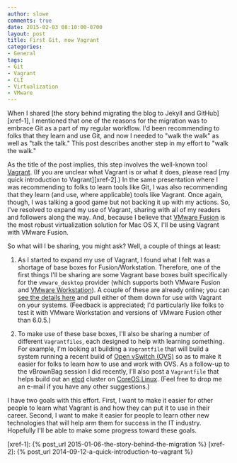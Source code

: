 ```yaml
---
author: slowe
comments: true
date: 2015-02-03 08:10:00-0700
layout: post
title: First Git, now Vagrant
categories:
- General
tags:
- Git
- Vagrant
- CLI
- Virtualization
- VMware
---
```


When I shared [the story behind migrating the blog to Jekyll and GitHub][xref-1], I mentioned that one of the reasons for the migration was to embrace Git as a part of my regular workflow. I'd been recommending to folks that they learn and use Git, and now I needed to "walk the walk" as well as "talk the talk." This post describes another step in my effort to "walk the walk."

As the title of the post implies, this step involves the well-known tool [Vagrant][link-1]. (If you are unclear what Vagrant is or what it does, please read [my quick introduction to Vagrant][xref-2].) In the same presentation where I was recommending to folks to learn tools like Git, I was also recommending that they learn (and use, where applicable) tools like Vagrant. Once again, though, I was talking a good game but not backing it up with my actions. So, I've resolved to expand my use of Vagrant, sharing with all of my readers and followers along the way. And, because I believe that [VMware Fusion][link-2] is the most robust virtualization solution for Mac OS X, I'll be using Vagrant with VMware Fusion.

So what will I be sharing, you might ask? Well, a couple of things at least:

1. As I started to expand my use of Vagrant, I found what I felt was a shortage of base boxes for Fusion/Workstation. Therefore, one of the first things I'll be sharing are some Vagrant base boxes built specifically for the `vmware_desktop` provider (which supports both VMware Fusion and [VMware Workstation][link-3]). A couple of these are already online; you can [see the details here][link-4] and pull either of them down for use with Vagrant on your systems. (Feedback is appreciated; I'd particularly like folks to test it with VMware Workstation and versions of VMware Fusion other than 6.0.5.)

2. To make use of these base boxes, I'll also be sharing a number of different `Vagrantfiles`, each designed to help with learning something. For example, I'm looking at building a `Vagrantfile` that will build a system running a recent build of [Open vSwitch (OVS)][link-5] so as to make it easier for folks to learn how to use and work with OVS. As a follow-up to the vBrownBag session I did recently, I'll also post a `Vagrantfile` that helps build out an [etcd][link-6] cluster on [CoreOS Linux][link-7]. (Feel free to drop me an e-mail if you have any other suggestions.)

I have two goals with this effort. First, I want to make it easier for other people to learn what Vagrant is and how they can put it to use in their career. Second, I want to make it easier for people to learn other new technologies that will help arm them for success in the IT industry. Hopefully I'll be able to make some progress toward these goals.


[link-1]: http://www.vagrantup.com/
[link-2]: http://www.vmware.com/products/fusion/
[link-3]: http://www.vmware.com/products/workstation/
[link-4]: https://atlas.hashicorp.com/slowe/
[link-5]: http://openvswitch.org/
[link-6]: https://github.com/coreos/etcd/
[link-7]: https://coreos.com
[xref-1]: {% post_url 2015-01-06-the-story-behind-the-migration %}
[xref-2]: {% post_url 2014-09-12-a-quick-introduction-to-vagrant %}